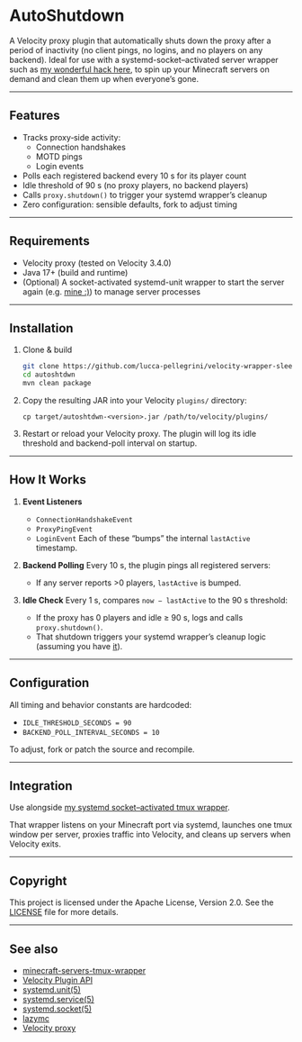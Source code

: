 # AutoShutdown

A Velocity proxy plugin that automatically shuts down the proxy after a period
of inactivity (no client pings, no logins, and no players on any backend).
Ideal for use with a systemd-socket–activated server wrapper such as
[my wonderful hack here](https://github.com/lucca-pellegrini/minecraft-servers-tmux-wrapper),
to spin up your Minecraft servers on demand and clean them up when everyone’s
gone.

---

## Features

- Tracks proxy‐side activity:
  - Connection handshakes
  - MOTD pings
  - Login events
- Polls each registered backend every 10 s for its player count
- Idle threshold of 90 s (no proxy players, no backend players)
- Calls `proxy.shutdown()` to trigger your systemd wrapper’s cleanup
- Zero configuration: sensible defaults, fork to adjust timing

---

## Requirements

- Velocity proxy (tested on Velocity 3.4.0)
- Java 17+ (build and runtime)
- (Optional) A socket-activated systemd-unit wrapper to start the server again
(e.g. [mine :)](https://github.com/lucca-pellegrini/minecraft-servers-tmux-wrapper)) to manage server processes

---

## Installation

1. Clone & build
   ```bash
   git clone https://github.com/lucca-pellegrini/velocity-wrapper-sleep-plugin.git
   cd autoshtdwn
   mvn clean package
   ```
2. Copy the resulting JAR into your Velocity `plugins/` directory:
   ```
   cp target/autoshtdwn-<version>.jar /path/to/velocity/plugins/
   ```
3. Restart or reload your Velocity proxy.
   The plugin will log its idle threshold and backend-poll interval on startup.

---

## How It Works

1. **Event Listeners**
   - `ConnectionHandshakeEvent`
   - `ProxyPingEvent`
   - `LoginEvent`
   Each of these “bumps” the internal `lastActive` timestamp.

2. **Backend Polling**
   Every 10 s, the plugin pings all registered servers:
   - If any server reports >0 players, `lastActive` is bumped.

3. **Idle Check**
   Every 1 s, compares `now − lastActive` to the 90 s threshold:
   - If the proxy has 0 players and idle ≥ 90 s, logs and calls
     `proxy.shutdown()`.
   - That shutdown triggers your systemd wrapper’s cleanup logic (assuming you
     have [it](https://github.com/lucca-pellegrini/minecraft-servers-tmux-wrapper)).

---

## Configuration

All timing and behavior constants are hardcoded:

- `IDLE_THRESHOLD_SECONDS = 90`
- `BACKEND_POLL_INTERVAL_SECONDS = 10`

To adjust, fork or patch the source and recompile.

---

## Integration

Use alongside [my systemd socket–activated tmux
wrapper](https://github.com/lucca-pellegrini/minecraft-servers-tmux-wrapper).

That wrapper listens on your Minecraft port via systemd, launches one tmux
window per server, proxies traffic into Velocity, and cleans up servers when
Velocity exits.

---

## Copyright

This project is licensed under the Apache License, Version 2.0. See the
[LICENSE](LICENSE) file for more details.

---

## See also

- [minecraft-servers-tmux-wrapper](https://github.com/lucca-pellegrini/minecraft-servers-tmux-wrapper)
- [Velocity Plugin API](https://jd.papermc.io/velocity/3.4.0/index.html)
- [systemd.unit(5)](https://man.archlinux.org/man/systemd.unit.5)
- [systemd.service(5)](https://man.archlinux.org/man/systemd.service.5)
- [systemd.socket(5)](https://man.archlinux.org/man/systemd.socket.5)
- [lazymc](https://github.com/timvisee/lazymc)
- [Velocity proxy](https://papermc.io/software/velocity/)
